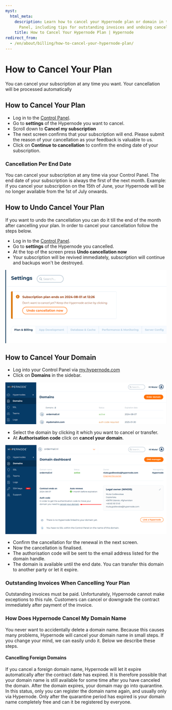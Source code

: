 ```yaml
---
myst:
  html_meta:
    description: Learn how to cancel your Hypernode plan or domain in the Control
      Panel, including tips for outstanding invoices and undoing cancellations.
    title: How to Cancel Your Hypernode Plan | Hypernode
redirect_from:
  - /en/about/billing/how-to-cancel-your-hypernode-plan/
---
```


<!-- source: https://support.hypernode.com/en/about/billing/how-to-cancel-your-hypernode-plan/ -->

# How to Cancel Your Plan

You can cancel your subscription at any time you want. Your cancellation will be processed automatically

## How to Cancel Your Plan

- Log in to the [Control Panel](https://my.hypernode.com/).
- Go to **settings** of the Hypernode you want to cancel.
- Scroll down to **Cancel my subscription**
- The next screen confirms that your subscription will end. Please submit the reason of your cancellation as your feedback is valuable to us.
- Click on **Continue to cancellation** to confirm the ending date of your subscription.

### Cancellation Per End Date

You can cancel your subscription at any time via your Control Panel. The end date of your subscription is always the first of the next month. Example: if you cancel your subscription on the 15th of June, your Hypernode will be no longer available from the 1st of July onwards.

## How to Undo Cancel Your Plan

If you want to undo the cancellation you can do it till the end of the month after cancelling your plan. In order to cancel your cancellation follow the steps below. 
- Log in to the [Control Panel](https://my.hypernode.com/).
- Go to **settings** of the Hypernode you cancelled.
- At the top of the screen press **Undo cancellation now**
- Your subscription will be revived immediately, subscription will continue and backups won't be destroyed.

![undo cancellation](_res/asdhbrthbq3rwgbqeqrq.png)

## How to Cancel Your Domain

- Log into your Control Panel via [my.hypernode.com](http://my.hypernode.com/)
- Click on **Domains** in the sidebar.

![](_res/J2LXr0iR8Fg8wtsuwv9-NzosfF82clh05A.png)

- Select the domain by clicking it which you want to cancel or transfer.
- At **Authorisation code** click on **cancel your domain**.

![](_res/wg0rB2wf96--Cj5X1MZ4p-CHVCwhkY3e2A.png)

- Confirm the cancellation for the renewal in the next screen.
- Now the cancellation is finalised.
- The authorisation code will be sent to the email address listed for the domain handle.
- The domain is available until the end date. You can transfer this domain to another party or let it expire.

### Outstanding Invoices When Cancelling Your Plan

Outstanding invoices must be paid. Unfortunately, Hypernode cannot make exceptions to this rule. Customers can cancel or downgrade the contract immediately after payment of the invoice.

### How Does Hypernode Cancel My Domain Name

You never want to accidentally delete a domain name. Because this causes many problems, Hypernode will cancel your domain name in small steps. If you change your mind, we can easily undo it. Below we describe these steps.

#### Cancelling Foreign Domains

If you cancel a foreign domain name, Hypernode will let it expire automatically after the contract date has expired. It is therefore possible that your domain name is still available for some time after you have canceled the domain. After the domain expires, your domain may go into quarantine. In this status, only you can register the domain name again, and usually only via Hypernode. Only after the quarantine period has expired is your domain name completely free and can it be registered by everyone.

